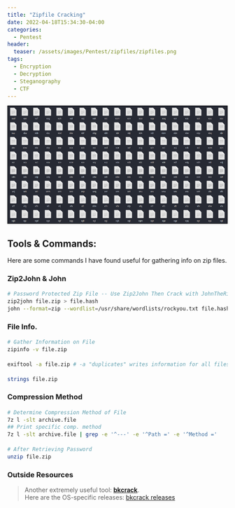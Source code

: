 ```yaml
---
title: "Zipfile Cracking"
date: 2022-04-18T15:34:30-04:00
categories:
  - Pentest
header:
  teaser: /assets/images/Pentest/zipfiles/zipfiles.png
tags:
  - Encryption
  - Decryption
  - Steganography
  - CTF
---
```


![Unzipped Files](/assets/images/Pentest/zipfiles/zipfiles.png)

## Tools & Commands:

Here are some commands I have found useful for gathering info on zip files.

### Zip2John & John

```bash
# Password Protected Zip File -- Use Zip2John Then Crack with JohnTheRipper
zip2john file.zip > file.hash
john --format=zip --wordlist=/usr/share/wordlists/rockyou.txt file.hash | tee cracked-file.txt
```

### File Info.

```bash
# Gather Information on File
zipinfo -v file.zip

exiftool -a file.zip # -a "duplicates" writes information for all files found in zipfile

strings file.zip
```

### Compression Method

```bash
# Determine Compression Method of File
7z l -slt archive.file
## Print specific comp. method
7z l -slt archive.file | grep -e '^---' -e '^Path =' -e '^Method ='

# After Retrieving Password
unzip file.zip
```

### Outside Resources

> Another extremely useful tool: [**bkcrack**](https://github.com/kimci86/bkcrack).  
> Here are the OS-specific releases: [bkcrack releases](https://github.com/kimci86/bkcrack/releases)
